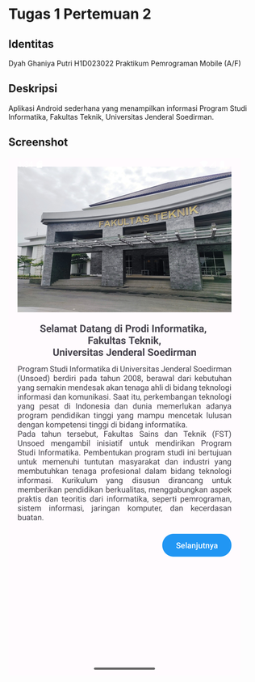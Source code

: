 # Tugas 1 Pertemuan 2

## Identitas
Dyah Ghaniya Putri
H1D023022
Praktikum Pemrograman Mobile (A/F)

## Deskripsi
Aplikasi Android sederhana yang menampilkan informasi Program Studi Informatika, Fakultas Teknik, Universitas Jenderal Soedirman.  

## Screenshot
![Screenshot Aplikasi](if-unsoed-mobile.png)
